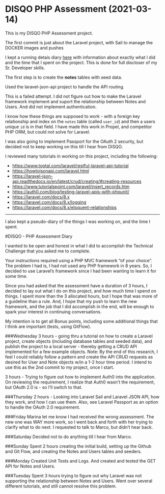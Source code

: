
# DISQO PHP Assessment (2021-03-14)

This is my DISQO PHP Assessment project.

The first commit is just about the Laravel project, with Sail to manage the DOCKER images and pushes

I kept a running detais diary [here](https://docs.google.com/document/d/1KDEya5d9SrYfhfqFuuRRotMwDp0-2llHWh2hkX7M4OE/edit?usp=sharing) with information about exactly what I did and the time that I spent on the project.  This is done for full discloser of my Sr. Developer skills.

The first step is to create the **notes** tables with seed data.

Used the laravel-json-api project to handle the API routing.


This is a failed attempt.  I did not figure out how to make the Laravel framework implement and suport the relationship between Notes and Users.  And did not implement authentication.

I know how these things are supposed to work - with a foreign key relationship and index on the `notes` table (called `user_id`) and then a users unique `id` is in that field.  I have made this work in Propel, and competitor PHP ORM, but could not solve for Laravel. 

I was also going to implement  Passport for the OAuth 2 security, but decided not to keep working on this till I hear from DISQO.

I reviewed many tutorials in working on this project, including the following:

* https://www.toptal.com/laravel/restful-laravel-api-tutorial
* https://howtojsonapi.com/laravel.html
* https://laravel-json-api.readthedocs.io/en/latest/crud/creating/#creating-resources
* https://www.tutorialspoint.com/laravel/insert_records.htm
* https://auth0.com/blog/testing-laravel-apis-with-phpunit/
* https://laravel.com/docs/8.x
* https://laravel.com/docs/8.x/logging
* https://laravel.com/docs/8.x/eloquent-relationships


<hr />
I also kept a pseudo-diary of the things I was working on, and the time I spent.

#DISQO - PHP Assessment Diary

I wanted to be open and honest in what I did to accomplish the Technical Challenge that you asked me to complete.

Your instructions required using a PHP MVC framework “of your choice”.  The problem I had is, I had not used any PHP framework in 8 years.  So, I decided to use Laravel’s framework since I had been wanting to learn it for some time.

Since you had asked that the assessment have a duration of 3 hours, I decided to lay out what I do on this project, and how much time I spend on things.  I spent more than the 3 allocated hours, but I hope that was more of a guideline than a rule.  And, I hope that my push to learn the new framework, and the job that I did accomplish in the end, will be enough to spark your interest in continuing conversations.

My intention is to get all Bonus points, including some additional things that I think are important (tests, using GitFlow).

###Wednesday
3 hours - going thru a tutorial on how to create a Laravel project, create objects (including database tables and seeded data), and publish the project to a local server - thereby getting a CRUD API implemented for a few example objects.
Note:  By the end of this research, I feel I could reliably follow a pattern and create the API CRUD requests as desired for User and Note objects w/in a 1-2 hour time period.  I intend to use this as the 2nd commit to my project, once I start.

3 hours - Trying to figure out how to implement Auth0 into the application.  On reviewing the requirement, I realize that Auth0 wasn’t the requirement, but OAuth 2.0 is - so I’ll switch to that.

###Thursday
2 hours - Looking into Laravel Sail and Laravel JSON API, how they work, and how I can use them.  Also, see Laravel Passport as an option to handle the OAuth 2.0 requirement.


###Friday
Marina let me know I had received the wrong assessment.  The new one was WAY more work, so I went back and forth with her trying to clarify what to do next.  I requested to talk to Marco, but didn’t hear back.

###Saturday
Decided not to do anything till I hear from Marco.

###Sunday
Spent 2 hours creating the initial build, setting up the Github and Git Flow, and creating the Notes and Users tables and seeders.

###Monday
Created Unit Tests and Logs.  And created and tested the GET API for Notes and Users.

###Tuesday
Spent 3 hours trying to figure out why Laravel was not supporting the relationship between Notes and Users.  Went over several different tutorials, and still cannot resolve this problem.






